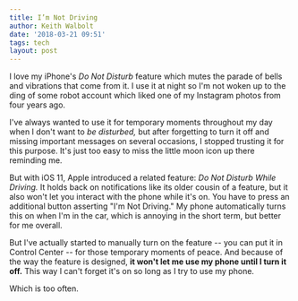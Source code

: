```yaml
---
title: I’m Not Driving
author: Keith Walbolt
date: '2018-03-21 09:51'
tags: tech
layout: post
---
```


I love my iPhone's _Do Not Disturb_ feature which mutes the parade of bells and vibrations that come from it. I use it at night so I'm not woken up to the ding of some robot account which liked one of my Instagram photos from four years ago. 

I've always wanted to use it for temporary moments throughout my day when I don't want to _be disturbed,_ but after forgetting to turn it off and missing important messages on several occasions, I stopped trusting it for this purpose. It's just too easy to miss the little moon icon up there reminding me. 

But with iOS 11, Apple introduced a related feature: _Do Not Disturb While Driving._ It holds back on notifications like its older cousin of a feature, but it also won't let you interact with the phone while it's on. You have to press an additional button asserting "I'm Not Driving." My phone automatically turns this on when I'm in the car, which is annoying in the short term, but better for me overall. 

But I've actually started to manually turn on the feature -- you can put it in Control Center -- for those temporary moments of peace. And because of the way the feature is designed, **it won't let me use my phone until I turn it off.** This way I can't forget it's on so long as I try to use my phone. 

Which is too often.
